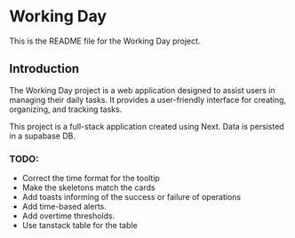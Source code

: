 # Working Day

This is the README file for the Working Day project.

## Introduction

The Working Day project is a web application designed to assist users in managing their daily tasks. It provides a user-friendly interface for creating, organizing, and tracking tasks.

This project is a full-stack application created using Next. Data is persisted in a supabase DB.

### TODO:

- Correct the time format for the tooltip
- Make the skeletons match the cards
- Add toasts informing of the success or failure of operations
- Add time-based alerts.
- Add overtime thresholds.
- Use tanstack table for the table
